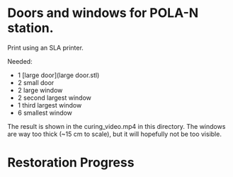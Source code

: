 # Doors and windows for POLA-N station.

Print using an SLA printer.

Needed:

* 1 [large door](large door.stl)
* 2 small door
* 2 large window
* 2 second largest window
* 1 third largest window
* 6 smallest window

The result is shown in the curing_video.mp4 in this directory.
The windows are way too thick (~15 cm to scale), but it will hopefully not be too visible.

# Restoration Progress
